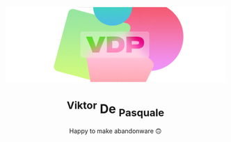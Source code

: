 <img src="art/profile-bg.png" align="center" />
<h1 align="center"><sup>Viktor</sup> De <sub>Pasquale</sub></h1>
<p align="center">Happy to make abandonware 🙃</p>